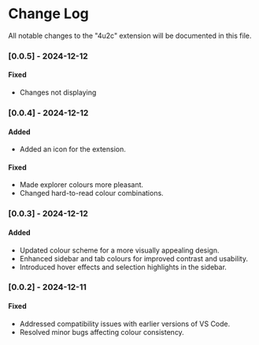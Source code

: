 # Change Log

All notable changes to the "4u2c" extension will be documented in this file.

### [0.0.5] - 2024-12-12

#### Fixed

-   Changes not displaying

### [0.0.4] - 2024-12-12

#### Added

-   Added an icon for the extension.

#### Fixed

-   Made explorer colours more pleasant.
-   Changed hard-to-read colour combinations.

### [0.0.3] - 2024-12-12

#### Added

-   Updated colour scheme for a more visually appealing design.
-   Enhanced sidebar and tab colours for improved contrast and usability.
-   Introduced hover effects and selection highlights in the sidebar.

### [0.0.2] - 2024-12-11

#### Fixed

-   Addressed compatibility issues with earlier versions of VS Code.
-   Resolved minor bugs affecting colour consistency.

<!-- Check [Keep a Changelog](http://keepachangelog.com/) for recommendations on how to structure this file. -->

<!-- ## [Unreleased] -->
